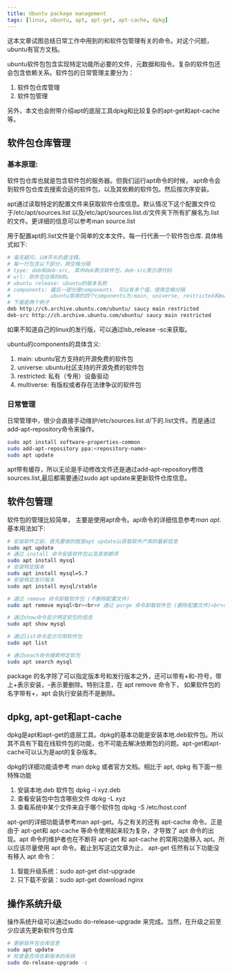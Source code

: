 ```yaml
---
title: Ubuntu package management
tags: [linux, ubuntu, apt, apt-get, apt-cache, dpkg]
---
```


这本文章试图总结日常工作中用到的和软件包管理有关的命令。对这个问题，ubuntu有官方文档。

ubuntu软件包包含实现特定功能所必要的文件，元数据和指令。复杂的软件包还会包含依赖关系。软件包的日常管理主要分为：

1. 软件包仓库管理
1. 软件包管理

另外，本文也会附带介绍apt的底层工具dpkg和比较复杂的apt-get和apt-cache等。

## 软件包仓库管理
### 基本原理:
软件包仓库也就是包含软件包的服务器。但我们运行apt命令的时候， apt命令会到软件包仓库去搜索合适的软件包，以及其依赖的软件包。然后按次序安装。

apt通过读取特定的配置文件来获取软件仓库信息。默认情况下这个配置文件位于/etc/apt/sources.list 以及/etc/apt/sources.list.d/文件夹下所有扩展名为.list的文件。更详细的信息可以参考man source.list

用于配置apt的.list文件是个简单的文本文件。每一行代表一个软件包仓库. 具体格式如下:

```bash
# 毫无疑问，以#开头的是注释。
# 每一行包含以下部分，用空格分隔
# type: deb和deb-src, 其中deb表示软件包，deb-src表示源代码
# url: 软件包仓库的URL
# ubuntu release: ubuntu的版本名称
# components: 最后一部分是components. 可以有多个值，使用空格分隔
#             ubuntu常用的四个components为:main, universe, restricted和multiverse.
# 下面是两个例子
deb http://ch.archive.ubuntu.com/ubuntu/ saucy main restricted
deb-src http://ch.archive.ubuntu.com/ubuntu/ saucy main restricted
```

如果不知道自己的linux的发行版，可以通过lsb_release -sc来获取。

ubuntu的components的具体含义:

1. main: ubuntu官方支持的开源免费的软件包
1. universe: ubuntu社区支持的开源免费的软件包
1. restricted: 私有（专用）设备驱动
1. multiverse: 有版权或者存在法律争议的软件包

### 日常管理
日常管理中，很少会直接手动维护/etc/sources.list.d/下的.list文件。而是通过add-apt-repository命令来操作。

```bash
sudo apt install software-properties-common
sudo add-apt-repository ppa:<repository-name>
sudo apt update
```
apt带有缓存，所以无论是手动修改文件还是通过add-apt-repository修改sources.list,最后都需要通过sudo apt update来更新软件仓库信息。

## 软件包管理
软件包的管理比较简单， 主要是使用apt命令。api命令的详细信息参考*man apt*. 基本用法如下:

```bash
# 安装软件之前，首先要做的就是apt update以获取软件产库的最新信息
sudo apt update
# 通过 install 命令安装软件包以及其依赖项
sudo apt install mysql
# 安装特定版本
sudo apt install mysql=5.7
# 安装特定发行版本
sudo apt install mysql/stable

# 通过 remove 命令卸载软件包 (不删除配置文件)
sudo apt remove mysql<br><br># 通过 purge 命令卸载软件包 (删除配置文件)<br>sudo apt purge mysql

# 通过show命令显示特定软包的信息
sudo apt show mysql

# 通过list命令显示可用软件包
sudo apt list

# 通过seach命令搜索特定软包
sudo apt search mysql
```
package 的名字除了可以指定版本号和发行版本之外，还可以带有+和-符号，带上+表示安装，-表示要删除。特别注意，在 apt remove 命令下， 如果软件包的名字带有+，apt 会执行安装而不是删除。

## dpkg, apt-get和apt-cache
dpkg是apt和apt-get的底层工具。dpkg的基本功能是安装本地.deb软件包。所以其不具有下载在线软件包的功能，也不可能去解决依赖包的问题。apt-get和apt-cache可以认为是apt的复杂版本。

dpkg的详细功能请参考 man dpkg 或者官方文档。相比于 apt, dpkg 有下面一些特殊功能

1. 安装本地.deb 软件包 dpkg -i xyz.deb
1. 查看安装包中包含哪些文件 dpkg -L xyz
1. 查看系统中某个文件来自于哪个软件包 dpkg -S /etc/host.conf

apt-get的详细功能请参考man apt-get。与之有关的还有 apt-cache 命令。正是由于 apt-get和 apt-cache 等命令使用起来较为复杂，才导致了 apt 命令的出现。apt 命令的维护者也在不断将 apt-get 和 apt-cache 的常用功能移入 apt。所以应该尽量使用 apt 命令。截止到写这边文章为止， apt-get 任然有以下功能没有移入 apt 命令：

1. 智能升级系统：sudo apt-get dist-upgrade
1. 只下载不安装：sudo apt-get download nginx

## 操作系统升级
操作系统升级可以通过sudo do-release-upgrade 来完成。当然，在升级之前至少应该先更新软件包仓库
```bash
# 更新软件包仓库信息
sudo apt update
# 检查是否存在新版本的系统
sudo do-release-upgrade -c
```